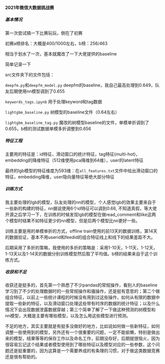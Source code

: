 #### 2021年微信大数据挑战赛

##### 基本情况

第一次尝试搞一下比赛玩玩，倒在了初赛

初赛a榜排名：大概是400/1000左右，b榜：256/463

相当于划水了一次，基本就魔改了一下大佬提供的baseline

简单记录一下

src文件夹下的文件包括：

`deepfm.py`和`deepfm_model.py` deepfm的baseline，我自己最高处理到0.649，队友后期使用nn模型调到了0.655

`keywords_tags.ipynb` 用于处理keyword和tag数据

`lightgbm_baseline.py` 树模型的baseline文件（0.64左右）

`lightgbm_baseline_tag.py`  魔改的树模型baseline的文件，单模单折调到了0.655，b榜的测试数据单模多折调整到0.656

##### 特征工程

主要用的特征是：id特征，滑动窗口的统计特征，tag特征(multi-hot)，embedding的降维特征（512维使用pca降维到64维），user的latent特征

最终的lgb模型的特征维度为593维：在`all_features.txt`文件中给出滑动窗口的特征，embedding降维，user隐向量特征等绝大部分特征

##### 训练方式

我主要处理的lgb的模型，队友处理的nn的模型，个人感觉lgb的效果主要来自于一些新的构建的特征，nn据说使用6个id特征可以调到0.66, 不知道真假，等大佬开源之后学习一下，在训练的时候发现lgb的模型在做read_comment和like这两个模型时结果不如特征更少的nn模型，但是后两个模型比nn更好一些。

训练主要是用的单模单折的方式，offline train使用的前13天的数据训练，第14天的数据验证，基本不用userid和feedid的组合特征线上和线下的结果差距不大。

后期采用了多折的策略，我使用的多折的策略是：采用1-10天，1-11天，1-12天，1-13天以及1-14天的数据分别训练模型然后取了平均值。b榜的结果来自于这个训练方式。

##### 收获和不足

收获还是挺多的，首先第一个熟悉了不少pandas的常规操作，看别人的baseline学习到了不少的处理数据时的一些常规操作和骚操作，还是挺有意思的；第二个做组合特征，以前上一些统计课程的时候没有用到过这些操作，如何从有限的数据中提取一些新的特征，以及滑动窗口处理这些带有时序的数据的统计特征；以及什么情况下会出现数据泄露数据穿越；第三个简单了解了一下做这种预测的树模型和nn模型，大概是主要有哪些模型，以及怎么用这些模型进行预测。

不足的地方，其实主要就是有挺多没做好的地方，比如说如何做一些新特征，如何调整一些使用到的模型，另外还有一个很重要的问题，一定不能偷懒，特别是做出来的模型，结果等等的保存工作以及命名工作，前期没存好，后期就很恼火，因为很容易忘记这个结果或者模型使用到了哪些特征以及模型对应的一些参数，这个问题还是挺重要的，因为这算是一个需要养成的有条理的习惯，对于做这类数据竞赛还是很有帮助的。

